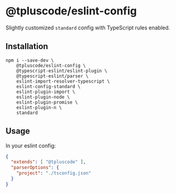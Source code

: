 # @tpluscode/eslint-config

Slightly customized `standard` config with TypeScript rules enabled.

## Installation

```
npm i --save-dev \
    @tpluscode/eslint-config \
    @typescript-eslint/eslint-plugin \
    @typescript-eslint/parser \
    eslint-import-resolver-typescript \
    eslint-config-standard \
    eslint-plugin-import \
    eslint-plugin-node \
    eslint-plugin-promise \
    eslint-plugin-n \
    standard
```

## Usage

In your eslint config:

```json
{
  "extends": [ "@tpluscode" ],
  "parserOptions": {
    "project": "./tsconfig.json"
  }
}
```
